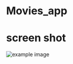 # Movies_app


# screen shot 
![example image](https://github.com/username/repository-name/blob/master/example.png)